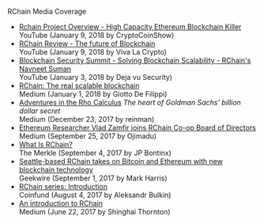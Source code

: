 
RChain Media Coverage

* [Rchain Project Overview - High Capacity Ethereum Blockchain Killer](https://www.youtube.com/watch?v=OLQ4LVmCIh4&feature=youtu.be)  
YouTube (January 9, 2018 by CryptoCoinShow)
* [RChain Review - The future of Blockchain](https://www.youtube.com/watch?v=MCCXzvO0Hhk&feature=youtu.be)  
YouTube (January 9, 2018 by Viva La Crypto)
* [Blockchain Security Summit - Solving Blockchain Scalability - RChain's Navneet Suman](https://www.youtube.com/watch?v=pAlaAdF_Y3c&feature=youtu.be)  
YouTube (January 3, 2018 by Deja vu Security)
* [RChain: The real scalable blockchain](https://medium.com/@giotto_3438/rchain-the-real-scalable-blockchain-4be5a43b722b)  
  Medium (January 1, 2018 by Giotto De Filippi) 
* [Adventures in the Rho Calculus](https://medium.com/@reinman/adventures-in-the-rho-calculus-672b72ef16c4) _The heart of Goldman Sachs’ billion dollar secret_  
  Medium (December 23, 2017 by reinman)  
* [Ethereum Researcher Vlad Zamfir joins RChain Co-op Board of Directors](https://medium.com/@Ojimadu/ethereum-researcher-vlad-zamfir-joins-rchain-co-op-board-of-directors-6d70a035d0d8)  
  Medium (September 25, 2017 by Ojimadu)
* [What Is RChain?](https://themerkle.com/what-is-rchain/)  
  The Merkle (September 4, 2017 by JP Bontinx) 
* [Seattle-based RChain takes on Bitcoin and Ethereum with new blockchain technology](https://www.geekwire.com/2017/seattle-based-rchain-takes-bitcoin-ethereum-new-blockchain-tech/)  
  Geekwire (September 1, 2017 by Mark Harris)
* [RChain series: Introduction](https://blog.coinfund.io/rchain-series-introduction-985a05804ab)  
  Coinfund (August 4, 2017 by Aleksandr Bulkin)
* [An introduction to RChain](https://blog.coinfund.io/an-introduction-to-rchain-d5fe303e9fe1)  
Medium (June 22, 2017 by Shinghai Thornton)
